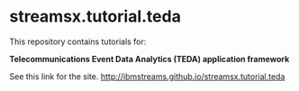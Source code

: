 # streamsx.tutorial.teda

This repository contains tutorials for:

**Telecommunications Event Data Analytics (TEDA) application framework**

See this link for the site. http://ibmstreams.github.io/streamsx.tutorial.teda
